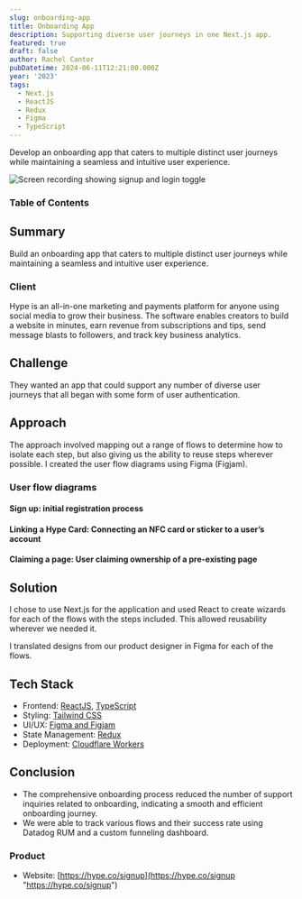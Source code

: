 ```yaml
---
slug: onboarding-app
title: Onboarding App
description: Supporting diverse user journeys in one Next.js app.
featured: true
draft: false
author: Rachel Cantor
pubDatetime: 2024-06-11T12:21:00.000Z
year: '2023'
tags:
  - Next.js
  - ReactJS
  - Redux
  - Figma
  - TypeScript
---
```


Develop an onboarding app that caters to multiple distinct user journeys while maintaining a seamless and intuitive user experience.

![Screen recording showing signup and login toggle](/uploads/signup_login_toggle.gif)

### Table of Contents

## Summary

Build an onboarding app that caters to multiple distinct user journeys while maintaining a seamless and intuitive user experience.

### Client

Hype is an all-in-one marketing and payments platform for anyone using social media to grow their business. The software enables creators to build a website in minutes, earn revenue from subscriptions and tips, send message blasts to followers, and track key business analytics.

## Challenge

They wanted an app that could support any number of diverse user journeys that all began with some form of user authentication.

## Approach

The approach involved mapping out a range of flows to determine how to isolate each step, but also giving us the ability to reuse steps wherever possible. I created the user flow diagrams using Figma (Figjam).

### User flow diagrams

#### Sign up: initial registration process

#### Linking a Hype Card: Connecting an NFC card or sticker to a user’s account

#### Claiming a page: User claiming ownership of a pre-existing page

## Solution

I chose to use Next.js for the application and used React to create wizards for each of the flows with the steps included. This allowed reusability wherever we needed it.

I translated designs from our product designer in Figma for each of the flows.

## Tech Stack

* Frontend: [ReactJS](https://reactjs.org/ "React"), [TypeScript](https://www.typescriptlang.org/ "TypeScript")
* Styling: [Tailwind CSS](https://tailwindcss.com "Tailwind CSS")
* UI/UX: [Figma and Figjam](https://figma.com/ "Figma")
* State Management: [Redux](https://redux.js.org "Redux")
* Deployment: [Cloudflare Workers](https://workers.cloudflare.com/ "Cloudflare Workers")

## Conclusion

* The comprehensive onboarding process reduced the number of support inquiries related to onboarding, indicating a smooth and efficient onboarding journey.
* We were able to track various flows and their success rate using Datadog RUM and a custom funneling dashboard.

### Product

* Website: [https://hype.co/signup](https://hype.co/signup "https://hype.co/signup")
